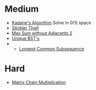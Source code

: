 # Medium
- [Kadane's Algorithm](https://www.geeksforgeeks.org/problems/kadanes-algorithm-1587115620/1?itm_source=geeksforgeeks&itm_medium=article&itm_campaign=practice_card) Solve in 0(1) space
- [Stickler Thief](https://www.geeksforgeeks.org/problems/stickler-theif-1587115621/1?itm_source=geeksforgeeks&itm_medium=article&itm_campaign=practice_card)
- [Max Sum without Adjacents 2](http://geeksforgeeks.org/problems/max-sum-without-adjacents-2/1?itm_source=geeksforgeeks&itm_medium=article&itm_campaign=practice_card)
- [Unique BST's](https://www.geeksforgeeks.org/problems/unique-bsts-1587115621/1?itm_source=geeksforgeeks&itm_medium=article&itm_campaign=practice_card)
- - [Longest Common Subsequence](https://www.geeksforgeeks.org/problems/longest-common-subsequence-1587115620/1?itm_source=geeksforgeeks&itm_medium=article&itm_campaign=practice_card)

# Hard
- [Matrix Chain Multiplication](https://www.geeksforgeeks.org/problems/matrix-chain-multiplication0303/1?itm_source=geeksforgeeks&itm_medium=article&itm_campaign=practice_card)
